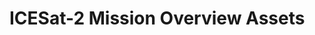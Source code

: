 # ICESat-2 Mission Overview Assets

```{image} images/1000008947.jpg
```

```{image} images/april2019_gridded_cropped.png
```

```{image} images/atl03_photons_yapc.png
```

```{image} images/ATL06_segment_model.png
```

```{image} images/ATL08.png
```

```{image} images/ATL11_048311_006_pt2.png
```

```{image} images/ATL18.png
```

```{image} images/ATL20.png
```

```{image} images/ATL21.png
```

```{image} images/atlas_receiver.png
```

```{image} images/atlas_timing.png
```

```{image} images/atlas_transmitter.png
```

```{image} images/ess2920-fig-0011.jpg
```

```{image} images/Felikson_glacier0001_map.png
```

```{image} images/Felikson_glacier0001_transect.png
```

```{image} images/grl62359-fig-0003-m.jpg
```

```{image} images/icesat2_beams.png
```

```{image} images/ICESat-2_coordinates_2022.png
```

```{image} images/ICESat-2_granules_global.png
```

```{image} images/ICESat-2_granules_polar.png
```

```{image} images/icesat2_orbits_converging.png
```

```{image} images/ICESat-2_orientation_2022.png
```

```{image} images/icesat-2-schematic.png
```

```{image} images/ICESAT2_wLasers.png
```

```{image} images/ICESAT_BeautyShot_Laser.png
```

```{image} images/IS2_EOL_2024-05.png
```

```{image} images/kwok_2019_figure_2.jpg
```

```{image} images/moris3-220601-020-large.png
```

```{image} images/moris4-220601-020-large.png
```

```{image} images/moris5-220601-020-large.png
```

```{image} images/NSIDC-DAAC.jpg
```

```{image} images/NSIDC.png
```

```{image} images/remotesensing-11-01721-g002.png
```

```{image} images/solar_storm_2024.jpg
```

